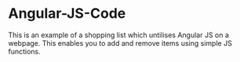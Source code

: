 # Angular-JS-Code

This is an example of a shopping list which untilises Angular JS on a webpage. This enables you to add and remove items using simple JS functions.
